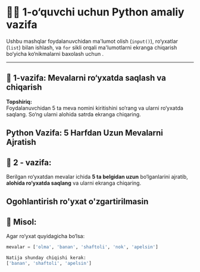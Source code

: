 # 🧑‍💻 1-o‘quvchi uchun Python amaliy vazifa

Ushbu mashqlar foydalanuvchidan ma'lumot olish (`input()`), ro‘yxatlar (`list`) bilan ishlash, va `for` sikli orqali ma'lumotlarni ekranga chiqarish bo‘yicha ko‘nikmalarni baxolash uchun \.

---

## 🔹 1-vazifa: Mevalarni ro‘yxatda saqlash va chiqarish

**Topshiriq:**  
Foydalanuvchidan 5 ta meva nomini kiritishini so‘rang va ularni ro‘yxatda saqlang. So‘ng ularni alohida satrda ekranga chiqaring.


## Python Vazifa: 5 Harfdan Uzun Mevalarni Ajratish

## 🔹 2 - vazifa:
Berilgan ro‘yxatdan mevalar ichida **5 ta belgidan uzun** bo‘lganlarini ajratib, **alohida ro‘yxatda saqlang** va ularni ekranga chiqaring. 

## **Ogohlantirish ro'yxat o'zgartirilmasin**

## 📌 Misol:
Agar ro‘yxat quyidagicha bo‘lsa:
```python
mevalar = ['olma', 'banan', 'shaftoli', 'nok', 'apelsin']

Natija shunday chiqishi kerak:
['banan', 'shaftoli', 'apelsin']

